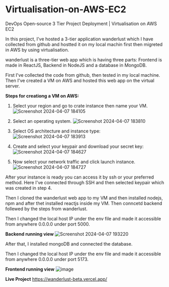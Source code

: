 # **Virtualisation-on-AWS-EC2**
DevOps Open-source 3 Tier Project Deployment | Virtualisation on AWS EC2

In this project, I've hosted a 3-tier application wanderlust which I have collected from github and hostted it on my local machin first then migreted in AWS by using virtualisation.


wanderlust is a three-tier web app which is having three parts: Frontend is made in ReactJS, Backend in NodeJS and a database in MongoDB.

First I've collected the code from github, then tested in my local machine. Then I've created a VM on AWS and hosted this web app on the virtual server.

**Steps for creationg a VM on AWS:**

1. Select your region and go to crate instance then name your VM.
![Screenshot 2024-04-07 184105](https://github.com/Rupam200116/-Virtualisation-on-AWS-EC2/assets/102980397/75ffb2d7-6eb3-42e0-9c37-aa66087782be)

2. Select an operating system.
![Screenshot 2024-04-07 183810](https://github.com/Rupam200116/-Virtualisation-on-AWS-EC2/assets/102980397/036cf599-4a3c-45e3-a175-03681a0e508c)

3. Select OS architecture and instance type:
![Screenshot 2024-04-07 183913](https://github.com/Rupam200116/-Virtualisation-on-AWS-EC2/assets/102980397/e1725bf5-cfd3-4d45-a1ca-1867b3904023)

4. Create and select your keypair and download your secret key:
![Screenshot 2024-04-07 184627](https://github.com/Rupam200116/-Virtualisation-on-AWS-EC2/assets/102980397/45ef7289-d0f3-4aa1-a2da-f5f8bf288c55)

5. Now select your network traffic and click launch instance.
![Screenshot 2024-04-07 184727](https://github.com/Rupam200116/-Virtualisation-on-AWS-EC2/assets/102980397/d177b761-29bd-470c-a8a4-a411c3296171)

After your instance is ready you can access it by ssh or your preferred method. Here I've connected through SSH and then selected keypair which was created in step 4.

Then I cloned the wanderlust web app to my VM and then installed nodejs, npm and after thet installed reactjs inside my VM. Then conncetd backend follewed by the steps from wanderlust.

Then I changed the local host IP under the env file and made it accessible from anywhere 0.0.0.0 under port 5000.

**Backend running view**
![Screenshot 2024-04-07 193220](https://github.com/Rupam200116/-Virtualisation-on-AWS-EC2/assets/102980397/8fd3911d-63d2-4abc-97cf-8c0119034fa0)

After that, I installed mongoDB and connected the database. 

Then I changed the local host IP under the env file and made it accessible from anywhere 0.0.0.0 under port 5173.

**Frontend running view**
![image](https://github.com/Rupam200116/-Virtualisation-on-AWS-EC2/assets/102980397/0afa400e-232f-40f1-a792-ec9deedd5c78)


**Live Project**
https://wanderlust-beta.vercel.app/




